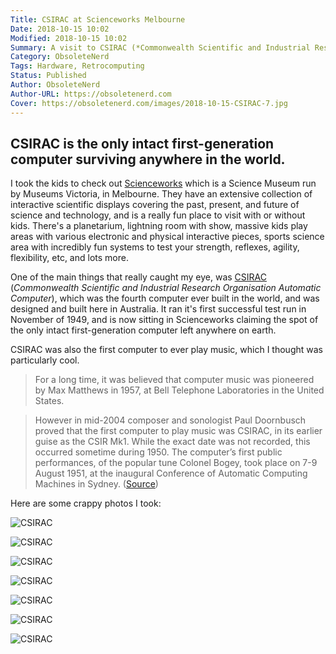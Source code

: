 ```yaml
---
Title: CSIRAC at Scienceworks Melbourne
Date: 2018-10-15 10:02
Modified: 2018-10-15 10:02
Summary: A visit to CSIRAC (*Commonwealth Scientific and Industrial Research Organisation Automatic Computer*), the fourth computer ever built in the world, and the only intact first-generation computer still surviving.
Category: ObsoleteNerd
Tags: Hardware, Retrocomputing
Status: Published
Author: ObsoleteNerd
Author-URL: https://obsoletenerd.com
Cover: https://obsoletenerd.com/images/2018-10-15-CSIRAC-7.jpg
---
```


## CSIRAC is the only intact first-generation computer surviving anywhere in the world.

I took the kids to check out [Scienceworks](https://museumsvictoria.com.au/scienceworks/) which is a Science Museum run by Museums Victoria, in Melbourne. They have an extensive collection of interactive scientific displays covering the past, present, and future of science and technology, and is a really fun place to visit with or without kids. There's a planetarium, lightning room with show, massive kids play areas with various electronic and physical interactive pieces, sports science area with incredibly fun systems to test your strength, reflexes, agility, flexibility, etc, and lots more.

One of the main things that really caught my eye, was [CSIRAC](https://museumsvictoria.com.au/csirac/index.aspx) (*Commonwealth Scientific and Industrial Research Organisation Automatic Computer*), which was the fourth computer ever built in the world, and was designed and built here in Australia. It ran it's first successful test run in November of 1949, and is now sitting in Scienceworks claiming the spot of the only intact first-generation computer left anywhere on earth.

CSIRAC was also the first computer to ever play music, which I thought was particularly cool.

> For a long time, it was believed that computer music was pioneered by Max Matthews in 1957, at Bell Telephone Laboratories in the United States.

> However in mid-2004 composer and sonologist Paul Doornbusch proved that the first computer to play music was CSIRAC, in its earlier guise as the CSIR Mk1. While the exact date was not recorded, this occurred sometime during 1950. The computer’s first public performances, of the popular tune Colonel Bogey, took place on 7-9 August 1951, at the inaugural Conference of Automatic Computing Machines in Sydney. ([Source](https://museumsvictoria.com.au/csirac/pioneer/index.aspx))

Here are some crappy photos I took:

![CSIRAC](https://obsoletenerd.com/images/2018-10-15-CSIRAC-1.jpg)

![CSIRAC](https://obsoletenerd.com/images/2018-10-15-CSIRAC-2.jpg)

![CSIRAC](https://obsoletenerd.com/images/2018-10-15-CSIRAC-3.jpg)

![CSIRAC](https://obsoletenerd.com/images/2018-10-15-CSIRAC-4.jpg)

![CSIRAC](https://obsoletenerd.com/images/2018-10-15-CSIRAC-5.jpg)

![CSIRAC](https://obsoletenerd.com/images/2018-10-15-CSIRAC-6.jpg)

![CSIRAC](https://obsoletenerd.com/images/2018-10-15-CSIRAC-7.jpg)